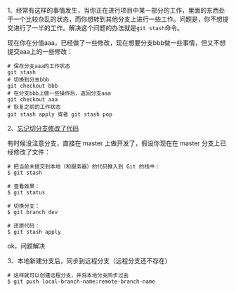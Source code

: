1、经常有这样的事情发生，当你正在进行项目中某一部分的工作，里面的东西处于一个比较杂乱的状态，而你想转到其他分支上进行一些工作。问题是，你不想提交进行了一半的工作。解决这个问题的办法就是`git stash`命令。

现在你在分值aaa，已经做了一些修改，现在想要分支bbb做一些事情，但又不想提交aaa上的一些修改：

```
# 保存分支aaa的工作状态
git stash
# 切换到分支bbb
git checkout bbb
# 在分支bbb上做一些操作后，返回分支aaa
git checkout aaa
# 恢复之前的工作状态
git stash apply 或者 git stash pop
```

2、[忘记切分支修改了代码](https://getyii.com/topic/240)

有时候没注意分支，直接在 master 上做开发了，假设你现在在 master 分支上已经修改了文件：

```
# 把当前未提交到本地（和服务器）的代码推入到 Git 的栈中：
$ git stash

# 查看效果：
$ git status 

# 切换分支：
$ git branch dev 

# 还原代码：
$ git stash apply
```

ok，问题解决

3、本地新建分支后，同步到远程分支（远程分支还不存在）

```
# 这样就可以创建远程分支，并将本地分支同步过去
$ git push local-branch-name:remote-branch-name
```



